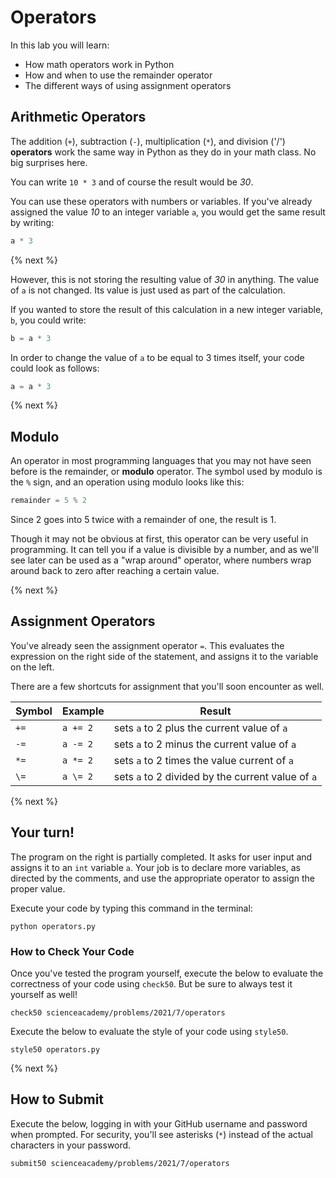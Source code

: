 # Operators

In this lab you will learn:

- How math operators work in Python
- How and when to use the remainder operator
- The different ways of using assignment operators

## Arithmetic Operators

The addition (`+`), subtraction (`-`), multiplication (`*`), and division ('/') **operators** work the same way in Python as they do in your math class. No big surprises here.

You can write `10 * 3` and of course the result would be *30*.

You can use these operators with numbers or variables. If you've already assigned the value *10* to an integer variable `a`, you would get the same result by writing:

```python
a * 3
```

{% next %}

However, this is not storing the resulting value of *30* in anything. The value of `a` is not changed. Its value is just used as part of the calculation.

If you wanted to store the result of this calculation in a new integer variable, `b`, you could write:

```python
b = a * 3
```

In order to change the value of `a` to be equal to 3 times itself, your code could look as follows:

```python
a = a * 3
```

{% next %}

## Modulo

An operator in most programming languages that you may not have seen before is the remainder, or **modulo** operator. The symbol used by modulo is the `%` sign, and an operation using modulo looks like this:

```python
remainder = 5 % 2
```

Since 2 goes into 5 twice with a remainder of one, the result is 1.

Though it may not be obvious at first, this operator can be very useful in programming. It can tell you if a value is divisible by a number, and as we'll see later can be used as a "wrap around" operator, where numbers wrap around back to zero after reaching a certain value.

{% next %}

## Assignment Operators

You've already seen the assignment operator `=`. This evaluates the expression on the right side of the statement, and assigns it to the variable on the left.

There are a few shortcuts for assignment that you'll soon encounter as well.

| Symbol     | Example      | Result |
| ------------- |------------------| ------- |
| `+=`           | `a += 2`           | sets `a` to 2 plus the current value of `a`|
| `-=`           | `a -= 2`           | sets `a` to 2 minus the current value of `a`|
| `*=`          | `a *= 2`            | sets `a` to 2 times the value current of `a`|
| `\=`          | `a \= 2`            | sets `a` to 2 divided by the current value of `a`|


{% next %}

## Your turn!

The program on the right is partially completed. It asks for user input and assigns it to an `int` variable `a`. Your job is to declare more variables, as directed by the comments, and use the appropriate operator to assign the proper value.

Execute your code by typing this command in the terminal:

```
python operators.py
```

### How to Check Your Code

Once you've tested the program yourself, execute the below to evaluate the correctness of your code using `check50`. But be sure to always test it yourself as well!

```
check50 scienceacademy/problems/2021/7/operators
```

Execute the below to evaluate the style of your code using `style50`.

```
style50 operators.py
```

{% next %}

## How to Submit

Execute the below, logging in with your GitHub username and password when prompted. For security, you'll see asterisks (`*`) instead of the actual characters in your password.

```
submit50 scienceacademy/problems/2021/7/operators
```
